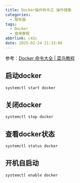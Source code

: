 ```yaml
---
title: Docker操作命令之 操作镜像
categories:
  - 服务器
tags:
  - Docker
  - 食用教程
abbrlink: c42c
date: 2025-02-24 21:33:08
---
```


参考：[Docker 命令大全 | 菜鸟教程](https://www.runoob.com/docker/docker-command-manual.html)

## 启动docker

```bash
systemctl start docker
```

## 关闭docker

```bash
systemctl stop docker
```

## 查看docker状态

```bash
systemctl status docker
```

## 开机自启动

```bash
systemctl enable docker
```


